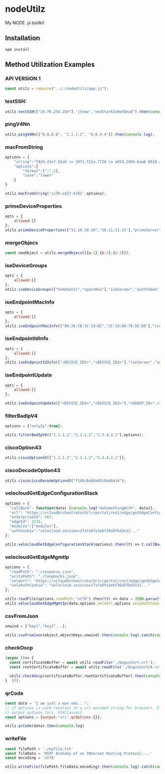 # nodeUtilz
My NODE .js toolkit

## Installation

    npm install

## Method Utilization Examples

### API VERSION 1
```js
const utilz = require(".././nodeUtilz/app.js");
```

### testSSH:
```js
utilz.testSSH(["10.76.254.254"],'jSnow',"nedStarkIsNotDead").then(console.log);
```

### pingV4Nn
```js
utilz.pingV4Nn(["8.8.8.8", "1.1.1.1", "8.8.4.4"]).then(console.log);
```

### macFromString
```js
options = {
	"string":"f834.41e7.82a9 \n 10f1.f22a.7728 \n a018.2894.6aa0 0010.4918.33dc",
	"options":{
		"format":[":",2],
		"case":"lower"
	}
}

utilz.macFromString('cc70.ed27.6781',options);
```

### primeDeviceProperties
```js
opts = {
    allowed:[]
};
utilz.primeDeviceProperties(["11.10.10.10","10.11.11.11"],"primeServer","authToken",opts).then(console.log).catch(console.log);
```

### mergeObjecs
```js
const newObject = utilz.mergeObjecs([{a:1},{b:2},{c:3}]);
```

### iseDeviceGroups
```js
opts = {
    allowed:[]
};
utilz.iseDeviceGroups(["homeSwitc","spaceRou"],"iseServer","authToken",opts).then(console.log).catch(console.log);
```

### iseEndpointMacInfo
```js
opts = {
    allowed:[]
};
utilz.iseEndpointMacInfo(["00:26:CB:3C:18:BC","3C:18:A0:78:5E:D0"],"iseServer","authToken",opts).then(console.log).catch(console.log);
```

### iseEndpointIdInfo
```js
opts = {
    allowed:[]
};
utilz.iseEndpointIdInfo(["<DEVICE_ID1>","<DEVICE_ID2>"],"iseServer","authToken",opts).then(console.log).catch(console.log);
```

### iseEndpointUpdate
```js
opts = {
    allowed:[]
};

utilz.iseEndpointUpdate(["<DEVICE_ID1>","<DEVICE_ID2>"],"<GROUP_ID>",<"DESCRIPTION">,"iseServer","authToken",opts).then(console.log).catch(console.log);
```

### filterBadIpV4
```js
options = {"onlyIp":true};

utilz.filterBadIpV4(["1.1.1.1","2.1.1.2","2.3.4.2.1"],options);
```

### ciscoOption43
```js
utilz.ciscoOption43(["1.1.1.1","2.1.1.2","2.3.4.2.1"]);
```

### ciscoDecodeOption43
```js
utilz.ciscociscoDecodeOption43("f108c0a80a05c0a80a14");
```

### velocloudGetEdgeConfigurationStack
```js
options = {
  "callBack": function(data) {console.log("doSomethingWith", data)},
  "url": "https://<cloudOrchestratorUrl>/portal/rest/edge/getEdgeConfigurationStack",
  "enterpriseId": 567,
  "edgeId": 1234,
  "modules":["modules"],
  "authCookie":"velocloud.session=17afa8fa3e6f30a976d2e12..."
};

utilz.velocloudGetEdgeConfigurationStack(options).then((t) => t.callBack(Object.keys(t.response))).catch(console.log);
```

### velocloudGetEdgeMgmtIp
```js
options = {
  "readPath": "./response.json",
  "writePath": "./loopbacks.json",
  "veloUrl": "https://<cloudOrchestratorUrl>/portal/rest/edge/getEdgeConfigurationStack",
  "veloAuthCookie": "velocloud.session=17afa8fa3e6f30a976d2e12..."
};

utilz.readFile(options.readPath,"utf8").then((t) => data = JSON.parse(t));
utilz.velocloudGetEdgeMgmtIp(data,options.veloUrl,options.veloAuthCookie).then((t) => utilz.writeFile("./loopbacks.json",JSON.stringify(t,null,"\t"),"utf8").catch(console.log));
```

### csvFromJson
```js
unwind = ["key1","key2"...];

utilz.csvFromJson(object,objectKeys,unwind).then(console.log).catch(console.log)
```

### checkOscp
```js
(async ()=> {
  const certificateBuffer = await utilz.readFile('./bogusCert.crt'); 
  const rootCertificateBuffer = await utilz.readFile('./bogusCertCA.crt');

  utilz.checkOscp(certificateBuffer,rootCertificateBuffer).then(console.log).catch(console.log)
}  )();
```

### qrCode
```js
const data = "I am just a man who...";
// if options is used resolves to a uri encoded string for browsers. Else attempts to print image to console.
// output options [uri, htmlCanvas]
const options = {output:'uri',qrOptions:{}}; 

utilz.qrCode(data).then(console.log)
```

### writeFile
```js
const filePath = './myFile.txt'
const fileData = 'OSPF Anatomy of an INternet Routing Protocol....'
const encoding = 'utf8'

utilz.writeFile(filePath,fileData,encoding).then(console.log).catch(console.log)
```
